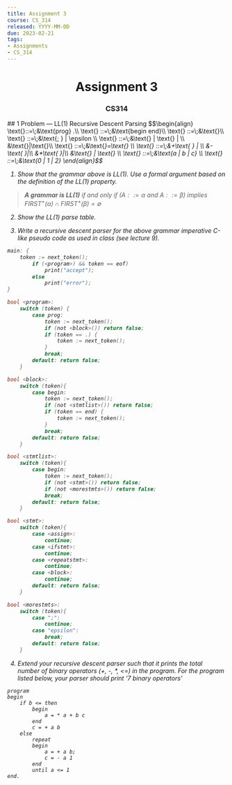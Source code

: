 ```yaml
---
title: Assignment 3
course: CS_314
released: YYYY-MM-DD
due: 2023-02-21
tags:
- Assignments
- CS_314
---
```

<center><h1>Assignment 3</h1></center>
<center><h3>CS314</h3></center>
## 1 Problem — LL(1) Recursive Descent Parsing
$$\begin{align}
\text{<program>}::=\;&\text{prog<block>} .\\
\text{<block>} ::=\;&\text{begin<stmtlt> end}\\
\text{<stmtlist>} ::=\;&\text{<stmt <morestmts>}\\
\text{<morestmts>} ::=\;&\text{; <stmtlist>} | \epsilon \\
\text{<stmt>} ::=\;&\text{<assign>} | \text{<ifstmt>} | \\
&\text{<repeatstmt>}|\text{<block>}\\
\text{<assign>} ::=\;&\text{<var>}=\text{<expr>} \\
\text{<expr>} ::=\;&+\text{<expr> <expr>} | \\
&-\text{<expr> <expr>}|\\
&*\text{<expr> <expr>}|\\
&\text{<var>} | \text{<digit>} \\
\text{<var>} ::=\;&\text{a | b | c} \\
\text{<digit>} ::=\;&\text{0 | 1 | 2}
\end{align}$$

1. Show that the grammar above is LL(1). Use a formal argument based on the definition of the LL(1) property.

> 	**A grammar is LL(1)**  if and only if $(A ::= \alpha \text{ and } A ::= \beta)$ implies
> 		$FIRST^+(\alpha) \cap FIRST^+(\beta) = \emptyset$

2. Show the LL(1) parse table.

3. Write a recursive descent parser for the above grammar imperative C-like pseudo code as used in class (see lecture 9).

```c
main: {
	token := next_token();
		if (<program>) && token == eof)
			print("accept");
		else
			print("error");
}

bool <program>:
	switch (token) {
		case prog:
			token := next_token();
			if (not <block>()) return false;
			if (token == .) {
				token := next_token();
			}
			break;
		default: return false;
	}

bool <block>:
	switch (token){
		case begin:
			token := next_token();
			if (not <stmtlist>()) return false;
			if (token == end) {
				token := next_token();
			}
			break;
		default: return false;
	}

bool <stmtlist>:
	switch (token){
		case begin:
			token := next_token();
			if (not <stmt>()) return false;
			if (not <morestmts>()) return false;
			break;
		default: return false;
	}

bool <stmt>:
	switch (token){
		case <assign>:
			continue;
		case <ifstmt>:
			continue;
		case <repeatstmt>:
			continue;
		case <block>:
			continue;
		default: return false;
	}

bool <morestmts>:
	switch (token){
		case ";":
			continue;
		case "epsilon":
			break;
		default: return false;
	}
```

4. Extend your recursive descent parser such that it prints the total number of binary operators (+, -, \*, <=) in the program. For the program listed below, your parser should print '7 binary operators'

```
program
begin
	if b <= then
		begin
			a = * a + b c
		end
		c = + a b
	else
		repeat
		begin
			a = + a b;
			c = - a 1
		end
		until a <= 1
end.
```